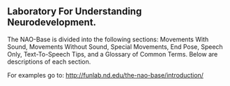Laboratory For Understanding Neurodevelopment.
---

The NAO-Base is divided into the following sections: 
Movements With Sound, Movements Without Sound, Special Movements, 
End Pose, Speech Only, Text-To-Speech Tips, and a Glossary of Common Terms.
Below are descriptions of each section.

For examples go to: http://funlab.nd.edu/the-nao-base/introduction/
